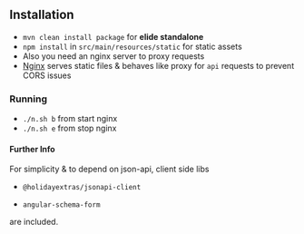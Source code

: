 ## Installation

- `mvn clean install package`  for **elide standalone**
- `npm install` in `src/main/resources/static` for static assets
- Also you need an nginx server to proxy requests
- [Nginx](nginx.conf) serves static files & behaves like proxy for `api` requests to prevent CORS issues


### Running
- `./n.sh b` from start nginx
- `./n.sh e` from stop nginx

#### Further Info
For simplicity & to depend on json-api, client side libs
- `@holidayextras/jsonapi-client`

- `angular-schema-form`

are included.
